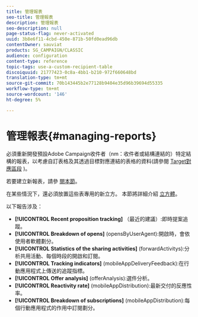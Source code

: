 ```yaml
---
title: 管理報表
seo-title: 管理報表
description: 管理報表
seo-description: null
page-status-flag: never-activated
uuid: 3b8e6f11-4cbd-450e-871b-50fd0ead96db
contentOwner: sauviat
products: SG_CAMPAIGN/CLASSIC
audience: configuration
content-type: reference
topic-tags: use-a-custom-recipient-table
discoiquuid: 21777423-0c8a-4bb1-b210-972f660648bd
translation-type: tm+mt
source-git-commit: 70b143445b2e77128b9404e35d96b39694d55335
workflow-type: tm+mt
source-wordcount: '146'
ht-degree: 5%

---
```



# 管理報表{#managing-reports}

必須重新開發預設Adobe Campaign收件者（nm：收件者或結構連結的）特定結構的報表，以考慮自訂表格及其透過目標對應連結的表格的資料(請參閱 [Target對應區段](../../configuration/using/target-mapping.md) )。

若要建立新報表，請參 [閱本節](../../reporting/using/about-reports-creation-in-campaign.md)。

在某些情況下，還必須放置這些表專用的新立方。 本節將詳細介紹 [立方體](../../reporting/using/about-cubes.md)。

以下報告涉及：

* **[!UICONTROL Recent proposition tracking]** （最近的建議）:即時提案追蹤。
* **[!UICONTROL Breakdown of opens]** (opensByUserAgent):開啟時，會依使用者軟體劃分。
* **[!UICONTROL Statistics of the sharing activities]** (forwardActivitys):分析共用活動、每個時段的開啟和訂閱。
* **[!UICONTROL Tracking indicators]** (mobileAppDeliveryFeedback):在行動應用程式上傳送的追蹤指標。
* **[!UICONTROL Offer analysis]** (offerAnalysis):選件分析。
* **[!UICONTROL Reactivity rate]** (mobileAppDistribution):最新交付的反應性率。
* **[!UICONTROL Breakdown of subscriptions]** (mobileAppDistribution):每個行動應用程式的作用中訂閱劃分。

